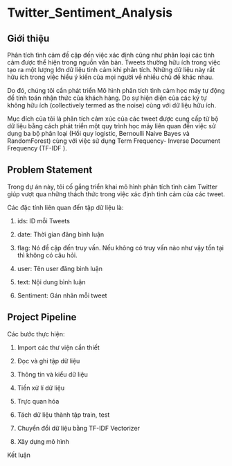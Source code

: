# Twitter_Sentiment_Analysis
## Giới thiệu 

Phân tích tình cảm đề cập đến việc xác định cũng như phân loại các tình cảm được thể hiện trong nguồn văn bản. Tweets thường hữu ích trong việc tạo ra một lượng lớn dữ liệu tình cảm khi phân tích. Những dữ liệu này rất hữu ích trong việc hiểu ý kiến của mọi người về nhiều chủ đề khác nhau.

Do đó, chúng tôi cần phát triển Mô hình phân tích tình cảm học máy tự động để tính toán nhận thức của khách hàng. Do sự hiện diện của các ký tự không hữu ích (collectively termed as the noise) cùng với dữ liệu hữu ích.

Mục đích của tôi là phân tích cảm xúc của các tweet được cung cấp từ bộ dữ liệu bằng cách phát triển một quy trình học máy liên quan đến việc sử dụng ba bộ phân loại (Hồi quy logistic, Bernoulli Naive Bayes và RandomForest) cùng với việc sử dụng Term Frequency- Inverse Document Frequency (TF-IDF ). 

## Problem Statement

Trong dự án này, tôi cố gắng triển khai mô hình phân tích tình cảm Twitter giúp vượt qua những thách thức trong việc xác định tình cảm của các tweet.

Các đặc tính liên quan đến tập dữ liệu là:

1. ids: ID mỗi Tweets

2. date: Thời gian đăng bình luận

3. flag: Nó đề cập đến truy vấn. Nếu không có truy vấn nào như vậy tồn tại thì không có câu hỏi.

4. user: Tên user đăng bình luận

5. text: Nội dung bình luận

6. Sentiment: Gán nhãn mỗi tweet

## Project Pipeline

Các bước thực hiện:

1. Import các thư viện cần thiết

2. Đọc và ghi tập dữ liệu 

3. Thông tin và kiểu dữ liệu

4. Tiền xử lí dữ liệu

5. Trực quan hóa 

6. Tách dữ liệu thành tập train, test

7. Chuyển đổi dữ liệu bằng TF-IDF Vectorizer

8. Xây dựng mô hình 

Kết luận
